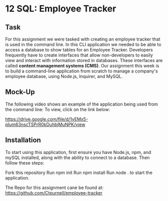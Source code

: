 # 12 SQL: Employee Tracker

## Task

For this assignment we were tasked with creating an employee tracker that is used in the command line. In this CLI application we needed to be able to access a database to show tables for an Employee Tracker. Developers frequently have to create interfaces that allow non-developers to easily view and interact with information stored in databases. These interfaces are called **content management systems (CMS)**. Our assignment this week is to build a command-line application from scratch to manage a company's employee database, using Node.js, Inquirer, and MySQL.

## Mock-Up

The following video shows an example of the application being used from the command line:
To view, click on the link below:

https://drive.google.com/file/d/1vEMx5-pIum63nscTSPrR0kDuhbjMuNPK/view

## Installation

To start using this application, first ensure you have Node.js, npm, and mySQL installed, along with the ability to connect to a database. Then follow these steps:

Fork this repository
Run npm init
Run npm install
Run node . to start the application.

The Repo for this assignment cane be found at:
https://github.com/Ctpurnell/employee-tracker
